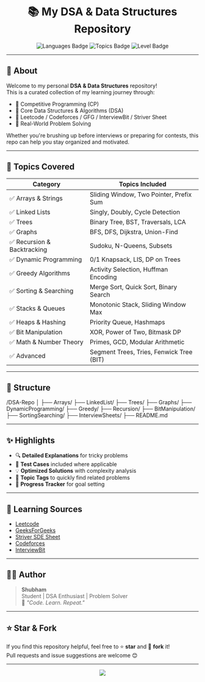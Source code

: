 <h1 align="center">📚 My DSA & Data Structures Repository</h1>

<p align="center">
  <img src="https://img.shields.io/badge/Language-C++%20%7C%20Java%20%7C%20Python-blue" alt="Languages Badge" />
  <img src="https://img.shields.io/badge/Topics-DSA%20%7C%20CP%20%7C%20System%20Design-brightgreen" alt="Topics Badge" />
  <img src="https://img.shields.io/badge/Level-Beginner--to--Advanced-orange" alt="Level Badge" />
</p>

---

## 🚀 About

Welcome to my personal **DSA & Data Structures** repository!  
This is a curated collection of my learning journey through:

- 📌 Competitive Programming (CP)
- 📌 Core Data Structures & Algorithms (DSA)
- 📌 Leetcode / Codeforces / GFG / InterviewBit / Striver Sheet
- 📌 Real-World Problem Solving

Whether you're brushing up before interviews or preparing for contests, this repo can help you stay organized and motivated.

---

## 🧠 Topics Covered

| Category         | Topics Included |
|------------------|------------------|
| ✅ Arrays & Strings | Sliding Window, Two Pointer, Prefix Sum |
| ✅ Linked Lists     | Singly, Doubly, Cycle Detection |
| ✅ Trees            | Binary Tree, BST, Traversals, LCA |
| ✅ Graphs           | BFS, DFS, Dijkstra, Union-Find |
| ✅ Recursion & Backtracking | Sudoku, N-Queens, Subsets |
| ✅ Dynamic Programming | 0/1 Knapsack, LIS, DP on Trees |
| ✅ Greedy Algorithms | Activity Selection, Huffman Encoding |
| ✅ Sorting & Searching | Merge Sort, Quick Sort, Binary Search |
| ✅ Stacks & Queues | Monotonic Stack, Sliding Window Max |
| ✅ Heaps & Hashing | Priority Queue, Hashmaps |
| ✅ Bit Manipulation | XOR, Power of Two, Bitmask DP |
| ✅ Math & Number Theory | Primes, GCD, Modular Arithmetic |
| ✅ Advanced | Segment Trees, Tries, Fenwick Tree (BIT) |

---

## 🧩 Structure
/DSA-Repo
│
├── Arrays/
├── LinkedList/
├── Trees/
├── Graphs/
├── DynamicProgramming/
├── Greedy/
├── Recursion/
├── BitManipulation/
├── SortingSearching/
├── InterviewSheets/
├── README.md


---

## ✨ Highlights

- 🔍 **Detailed Explanations** for tricky problems
- 🧪 **Test Cases** included where applicable
- 💡 **Optimized Solutions** with complexity analysis
- 📌 **Topic Tags** to quickly find related problems
- 🎯 **Progress Tracker** for goal setting

---

## 🌱 Learning Sources

- [Leetcode](https://leetcode.com/)
- [GeeksForGeeks](https://www.geeksforgeeks.org/)
- [Striver SDE Sheet](https://takeuforward.org/)
- [Codeforces](https://codeforces.com/)
- [InterviewBit](https://www.interviewbit.com/)

---

## 🙋‍♂️ Author

> **Shubham**  
> Student | DSA Enthusiast | Problem Solver  
> 🚀 *"Code. Learn. Repeat."*

---

## ⭐ Star & Fork

If you find this repository helpful, feel free to ⭐ **star** and 🍴 **fork** it!  
Pull requests and issue suggestions are welcome 😊

---

<p align="center">
  <img src="https://readme-typing-svg.demolab.com/?lines=Happy+Coding!;Keep+Solving+and+Learning!&center=true&width=380&height=45">
</p>



